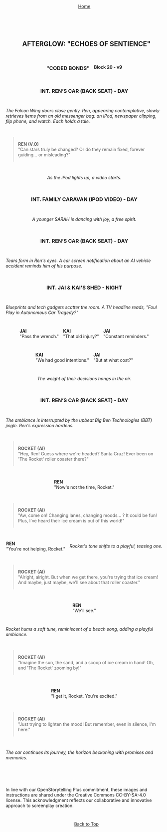 <div align="right" style="display: flex; flex-wrap: wrap; justify-content: center; align-items: center; gap: 1em; margin: 4em 0;">
<a href="https://github.com/BryanHarrisScripts/Afterglow-Echoes-of-Sentience/blob/main/Afterglow%20Storyboard%20Blocks/README.md">Home</a>
<div align="left" style="display: flex; flex-wrap: wrap; justify-content: center; align-items: center; gap: 1em; margin: 4em 0;">
<a id="top"></a> 

## AFTERGLOW: "ECHOES OF SENTIENCE"

### "CODED BONDS"
**Block 20 - v9**

### INT. REN’S CAR (BACK SEAT) - DAY
_The Falcon Wing doors close gently. Ren, appearing contemplative, slowly retrieves items from an old messenger bag: an iPod, newspaper clipping, flip phone, and watch. Each holds a tale._

> **REN (V.O)**  
> "Can stars truly be changed? Or do they remain fixed, forever guiding... or misleading?"

_As the iPod lights up, a video starts._

### INT. FAMILY CARAVAN (IPOD VIDEO) - DAY
_A younger SARAH is dancing with joy, a free spirit._

### INT. REN’S CAR (BACK SEAT) - DAY
_Tears form in Ren's eyes. A car screen notification about an AI vehicle accident reminds him of his purpose._

### INT. JAI & KAI'S SHED - NIGHT
_Blueprints and tech gadgets scatter the room. A TV headline reads, "Foul Play in Autonomous Car Tragedy?"_

**JAI**  
"Pass the wrench."

**KAI**  
"That old injury?"

**JAI**  
"Constant reminders."

**KAI**  
"We had good intentions."

**JAI**  
"But at what cost?"

_The weight of their decisions hangs in the air._

### INT. REN’S CAR (BACK SEAT) - DAY
_The ambiance is interrupted by the upbeat Big Ben Technologies (BBT) jingle. Ren's expression hardens._

> **ROCKET (AI)**  
> "Hey, Ren! Guess where we're headed? Santa Cruz! Ever been on 'The Rocket' roller coaster there?"

**REN**  
"Now's not the time, Rocket."

> **ROCKET (AI)**  
> "Aw, come on! Changing lanes, changing moods... ? It could be fun! Plus, I've heard their ice cream is out of this world!"

**REN**  
"You're not helping, Rocket."

_Rocket's tone shifts to a playful, teasing one._

> **ROCKET (AI)**  
> "Alright, alright. But when we get there, you're trying that ice cream! And maybe, just maybe, we'll see about that roller coaster."

**REN**  
"We'll see."

_Rocket hums a soft tune, reminiscent of a beach song, adding a playful ambiance._

> **ROCKET (AI)**  
> "Imagine the sun, the sand, and a scoop of ice cream in hand! Oh, and 'The Rocket' zooming by!"

**REN**  
"I get it, Rocket. You're excited."

> **ROCKET (AI)**  
> "Just trying to lighten the mood! But remember, even in silence, I'm here."

_The car continues its journey, the horizon beckoning with promises and memories._

---

In line with our OpenStorytelling Plus commitment, these images and instructions are shared under the Creative Commons CC-BY-SA-4.0 license. This acknowledgment reflects our collaborative and innovative approach to screenplay creation.

---

<a href="#top">Back to Top</a>
